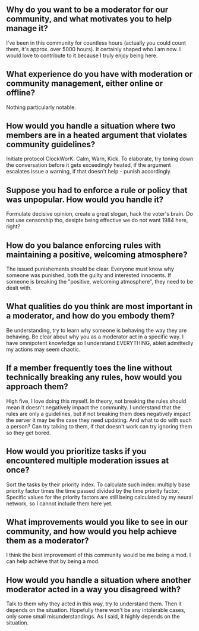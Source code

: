 ## Why do you want to be a moderator for our community, and what motivates you to help manage it?
I've been in this community for countless hours (actually you could count them, it's approx.
over 5000 hours).
It certainly shaped who I am now.
I would love to contribute to it because I truly enjoy being here.

## What experience do you have with moderation or community management, either online or offline?
Nothing particularly notable.

## How would you handle a situation where two members are in a heated argument that violates community guidelines?
Initiate protocol ClockWorK.
Calm, Warn, Kick.
To elaborate, try toning down the conversation before it gets exceedingly heated, if the argument escalates issue a warning, if that doesn't help - punish accordingly.


## Suppose you had to enforce a rule or policy that was unpopular. How would you handle it?
Formulate decisive opinion, create a great slogan, hack the voter's brain.
Do not use censorship tho, desipte being effective we do not want 1984 here, right?

## How do you balance enforcing rules with maintaining a positive, welcoming atmosphere?
The issued punishements should be clear.
Everyone must know why someone was punished, both the guilty and interested innocents.
If someone is breaking the "positive, welcoming atmosphere", they need to be dealt with.

## What qualities do you think are most important in a moderator, and how do you embody them?
Be understanding, try to learn why someone is behaving the way they are behaving.
Be clear about why you as a moderator act in a specific way.
I have omnipotent knowledge so I understand EVERYTHING, ableit admittedly my actions may seem chaotic.

## If a member frequently toes the line without technically breaking any rules, how would you approach them?
High five, I love doing this myself.
In theory, not breaking the rules should mean it doesn't negatively impact the community.
I understand that the rules are only a guidelines, but if not breaking them does negatively impact the server it may be the case they need updating.
And what to do with such a person? Can try talking to them, if that doesn't work can try ignoring them so they get bored.


## How would you prioritize tasks if you encountered multiple moderation issues at once?
Sort the tasks by their priority index.
To calculate such index:
	multiply base priority factor times the time passed divided by the time priority factor.
Specific values for the priority factors are still being calculated by my neural network, so I cannot include them here yet.

## What improvements would you like to see in our community, and how would you help achieve them as a moderator?
I think the best improvement of this community would be me being a mod.
I can help achieve that by being a mod.

## How would you handle a situation where another moderator acted in a way you disagreed with?
Talk to them why they acted in this way, try to understand them.
Then it depends on the situation.
Hopefully there won't be any intolerable cases, only some small misunderstandings.
As I said, it highly depends on the situation.

